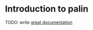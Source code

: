 # Introduction to palin

TODO: write [great documentation](http://jacobian.org/writing/what-to-write/)
